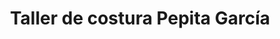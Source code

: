 ---
title: "Taller de costura Pepita García"
url: /puerto-de-sagunto/taller-de-costura-pepita-garcia/
shop: ropa
---